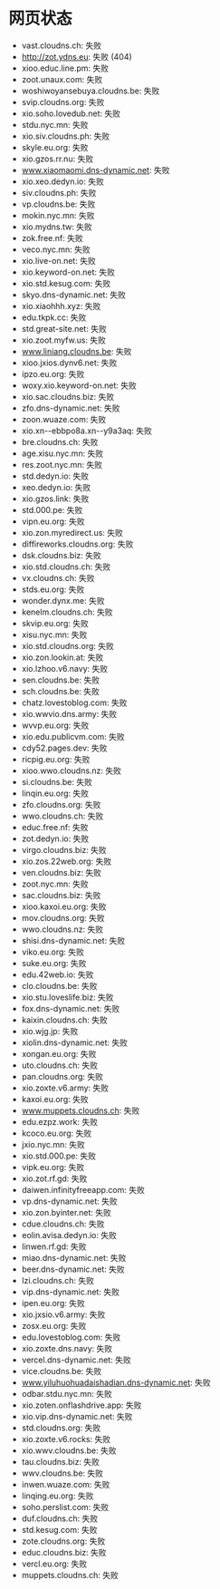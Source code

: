 # 网页状态
- vast.cloudns.ch: 失败
- http://zot.ydns.eu: 失败 (404)
- xioo.educ.line.pm: 失败
- zoot.unaux.com: 失败
- woshiwoyansebuya.cloudns.be: 失败
- svip.cloudns.org: 失败
- xio.soho.lovedub.net: 失败
- stdu.nyc.mn: 失败
- xio.siv.cloudns.ph: 失败
- skyle.eu.org: 失败
- xio.gzos.rr.nu: 失败
- www.xiaomaomi.dns-dynamic.net: 失败
- xio.xeo.dedyn.io: 失败
- siv.cloudns.ph: 失败
- vp.cloudns.be: 失败
- mokin.nyc.mn: 失败
- xio.mydns.tw: 失败
- zok.free.nf: 失败
- veco.nyc.mn: 失败
- xio.live-on.net: 失败
- xio.keyword-on.net: 失败
- xio.std.kesug.com: 失败
- skyo.dns-dynamic.net: 失败
- xio.xiaohhh.xyz: 失败
- edu.tkpk.cc: 失败
- std.great-site.net: 失败
- xio.zoot.myfw.us: 失败
- www.liniang.cloudns.be: 失败
- xioo.jxios.dynv6.net: 失败
- ipzo.eu.org: 失败
- woxy.xio.keyword-on.net: 失败
- xio.sac.cloudns.biz: 失败
- zfo.dns-dynamic.net: 失败
- zoon.wuaze.com: 失败
- xio.xn--ebbpo8a.xn--y9a3aq: 失败
- bre.cloudns.ch: 失败
- age.xisu.nyc.mn: 失败
- res.zoot.nyc.mn: 失败
- std.dedyn.io: 失败
- xeo.dedyn.io: 失败
- xio.gzos.link: 失败
- std.000.pe: 失败
- vipn.eu.org: 失败
- xio.zon.myredirect.us: 失败
- diffireworks.cloudns.org: 失败
- dsk.cloudns.biz: 失败
- xio.std.cloudns.ch: 失败
- vx.cloudns.ch: 失败
- stds.eu.org: 失败
- wonder.dynx.me: 失败
- kenelm.cloudns.ch: 失败
- skvip.eu.org: 失败
- xisu.nyc.mn: 失败
- xio.std.cloudns.org: 失败
- xio.zon.lookin.at: 失败
- xio.lzhoo.v6.navy: 失败
- sen.cloudns.be: 失败
- sch.cloudns.be: 失败
- chatz.lovestoblog.com: 失败
- xio.wwvio.dns.army: 失败
- wvvp.eu.org: 失败
- xio.edu.publicvm.com: 失败
- cdy52.pages.dev: 失败
- ricpig.eu.org: 失败
- xioo.wwo.cloudns.nz: 失败
- si.cloudns.be: 失败
- linqin.eu.org: 失败
- zfo.cloudns.org: 失败
- wwo.cloudns.ch: 失败
- educ.free.nf: 失败
- zot.dedyn.io: 失败
- virgo.cloudns.biz: 失败
- xio.zos.22web.org: 失败
- ven.cloudns.biz: 失败
- zoot.nyc.mn: 失败
- sac.cloudns.biz: 失败
- xioo.kaxoi.eu.org: 失败
- mov.cloudns.org: 失败
- wwo.cloudns.nz: 失败
- shisi.dns-dynamic.net: 失败
- viko.eu.org: 失败
- suke.eu.org: 失败
- edu.42web.io: 失败
- clo.cloudns.be: 失败
- xio.stu.loveslife.biz: 失败
- fox.dns-dynamic.net: 失败
- kaixin.cloudns.ch: 失败
- xio.wjg.jp: 失败
- xiolin.dns-dynamic.net: 失败
- xongan.eu.org: 失败
- uto.cloudns.ch: 失败
- pan.cloudns.org: 失败
- xio.zoxte.v6.army: 失败
- kaxoi.eu.org: 失败
- www.muppets.cloudns.ch: 失败
- edu.ezpz.work: 失败
- kcoco.eu.org: 失败
- jxio.nyc.mn: 失败
- xio.std.000.pe: 失败
- vipk.eu.org: 失败
- xio.zot.rf.gd: 失败
- daiwen.infinityfreeapp.com: 失败
- vp.dns-dynamic.net: 失败
- xio.zon.byinter.net: 失败
- cdue.cloudns.ch: 失败
- eolin.avisa.dedyn.io: 失败
- linwen.rf.gd: 失败
- miao.dns-dynamic.net: 失败
- beer.dns-dynamic.net: 失败
- lzi.cloudns.ch: 失败
- vip.dns-dynamic.net: 失败
- ipen.eu.org: 失败
- xio.jxsio.v6.army: 失败
- zosx.eu.org: 失败
- edu.lovestoblog.com: 失败
- xio.zoxte.dns.navy: 失败
- vercel.dns-dynamic.net: 失败
- vice.cloudns.be: 失败
- www.yiluhuohuadaishadian.dns-dynamic.net: 失败
- odbar.stdu.nyc.mn: 失败
- xio.zoten.onflashdrive.app: 失败
- xio.vip.dns-dynamic.net: 失败
- std.cloudns.org: 失败
- xio.zoxte.v6.rocks: 失败
- xio.wwv.cloudns.be: 失败
- tau.cloudns.biz: 失败
- wwv.cloudns.be: 失败
- inwen.wuaze.com: 失败
- linqing.eu.org: 失败
- soho.perslist.com: 失败
- duf.cloudns.ch: 失败
- std.kesug.com: 失败
- zote.cloudns.org: 失败
- educ.cloudns.biz: 失败
- vercl.eu.org: 失败
- muppets.cloudns.ch: 失败
